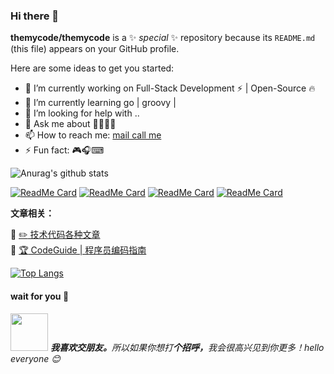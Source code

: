 ### Hi there 👋


**themycode/themycode** is a ✨ _special_ ✨ repository because its `README.md` (this file) appears on your GitHub profile.

Here are some ideas to get you started:

- 🔭 I’m currently working on Full-Stack Development ⚡ | Open-Source 🔥
- 🌱 I’m currently learning  go | groovy | 
- 🤔 I’m looking for help with ..
- 💬 Ask me about  🍨👨‍💻🥱
- 📫 How to reach me: [mail call me](icloudsman@gmail.com)
- ⚡ Fun fact: 🎮🎧⌨

![Anurag's github stats](https://github-readme-stats.vercel.app/api?username=themycode&hide=prs&show_icons=true&count_private=true&title_color=fff&icon_color=483D8B&text_color=9f9f9f&bg_color=DEG,FF7F50,7FFFD4,00CED1,FAEBD7,483D8B&show_owner=False)



[![ReadMe Card](https://github-readme-stats.vercel.app/api/pin/?username=themycode&repo=itstack-demo-design&title_color=fff&bg_color=000000&text_color=9f9f9f)](https://github.com/themycode/itstack-demo-design)
[![ReadMe Card](https://github-readme-stats.vercel.app/api/pin/?username=themycode&repo=FunTester&title_color=fff&bg_color=000000&text_color=9f9f9f)](https://github.com/themycode/FunTester)
[![ReadMe Card](https://github-readme-stats.vercel.app/api/pin/?username=themycode&repo=interview&title_color=fff&bg_color=000000&text_color=9f9f9f)](https://github.com/themycode/interview)
[![ReadMe Card](https://github-readme-stats.vercel.app/api/pin/?username=themycode&repo=CodeGuide&title_color=fff&bg_color=000000&text_color=9f9f9f)](https://github.com/themycode/CodeGuide)




**文章相关：** 

📕 [:pencil2: 技术代码各种文章](https://github.com/themycode/FunTester/blob/okay/document/directory.markdown)  
📕 [:trophy: CodeGuide | 程序员编码指南](https://github.com/themycode/CodeGuide)



[![Top Langs](https://github-readme-stats.vercel.app/api/top-langs/?username=themycode&layout=compact)](https://github.com/themycode/github-readme-stats)


#### wait for you 🤞
<p style="text-align: left;"><a target="_blank" rel="noopener noreferrer" href="https://camo.githubusercontent.com/ec0df7b334d15078e980be8f26f35f1bd6f004eaa4a121db42fed361360c1817/68747470733a2f2f6d656469612e67697068792e636f6d2f6d656469612f4c6e516a7057614f4e386e68723231764e572f67697068792e676966"><img src="https://camo.githubusercontent.com/ec0df7b334d15078e980be8f26f35f1bd6f004eaa4a121db42fed361360c1817/68747470733a2f2f6d656469612e67697068792e636f6d2f6d656469612f4c6e516a7057614f4e386e68723231764e572f67697068792e676966" width="60" data-canonical-src="https://media.giphy.com/media/LnQjpWaON8nhr21vNW/giphy.gif" style="max-width:100%;"></a> <em _msthash="3599557" _msttexthash="276600532"><b _istranslated="1">我喜欢交朋友。</b>所以如果你想打<b _istranslated="1">个招呼，</b>我会很高兴见到你更多！hello everyone <g-emoji class="g-emoji" alias="blush" fallback-src="https://github.githubassets.com/images/icons/emoji/unicode/1f60a.png" _istranslated="1">😊</g-emoji></em> </p>
